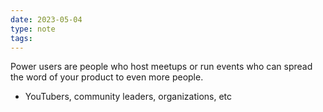 ```yaml
---
date: 2023-05-04
type: note
tags: 
---
```


Power users are people who host meetups or run events who can spread the word of your product to even more people.
- YouTubers, community leaders, organizations, etc
